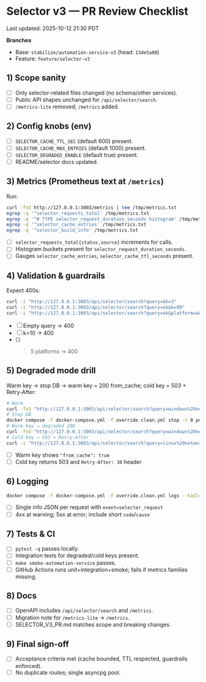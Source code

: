 # Selector v3 — PR Review Checklist
Last updated: 2025-10-12 21:30 PDT

**Branches**
- Base: `stabilize/automation-service-v3` (head: `13de5a08`)
- Feature: `feature/selector-v3`

## 1) Scope sanity
- [ ] Only selector-related files changed (no schema/other services).
- [ ] Public API shapes unchanged for `/api/selector/search`.
- [ ] `/metrics-lite` removed; `/metrics` added.

## 2) Config knobs (env)
- [ ] `SELECTOR_CACHE_TTL_SEC` (default 600) present.
- [ ] `SELECTOR_CACHE_MAX_ENTRIES` (default 1000) present.
- [ ] `SELECTOR_DEGRADED_ENABLE` (default true) present.
- [ ] README/selector docs updated.

## 3) Metrics (Prometheus text at `/metrics`)
Run:
```bash
curl -fsS http://127.0.0.1:3003/metrics | tee /tmp/metrics.txt
egrep -q '^selector_requests_total' /tmp/metrics.txt
egrep -q '^# TYPE selector_request_duration_seconds histogram' /tmp/metrics.txt
egrep -q '^selector_cache_entries' /tmp/metrics.txt
egrep -q '^selector_build_info' /tmp/metrics.txt
```
- [ ] `selector_requests_total{status,source}` increments for calls.
- [ ] Histogram buckets present for `selector_request_duration_seconds`.
- [ ] Gauges `selector_cache_entries`, `selector_cache_ttl_seconds` present.

## 4) Validation & guardrails
Expect 400s:
```bash
curl -i "http://127.0.0.1:3003/api/selector/search?query=&k=3"
curl -i "http://127.0.0.1:3003/api/selector/search?query=ok&k=99"
curl -i "http://127.0.0.1:3003/api/selector/search?query=ok&platform=a&platform=b&platform=c&platform=d&platform=e&platform=f"
```
- [ ] Empty query → 400
- [ ] k>10 → 400
- [ ] >5 platforms → 400

## 5) Degraded mode drill
Warm key → stop DB → warm key = 200 from_cache; cold key = 503 + Retry-After:
```bash
# Warm
curl -fsS "http://127.0.0.1:3003/api/selector/search?query=windows%20networking&platform=windows&k=3" >/dev/null
# Stop DB
docker compose -f docker-compose.yml -f override.clean.yml stop -t 0 postgres
# Warm key → degraded 200
curl -fsS "http://127.0.0.1:3003/api/selector/search?query=windows%20networking&platform=windows&k=3" | jq .
# Cold key → 503 + Retry-After
curl -i "http://127.0.0.1:3003/api/selector/search?query=linux%20networking&platform=linux&k=3" | sed -n '1,15p'
```
- [ ] Warm key shows `"from_cache": true`
- [ ] Cold key returns 503 and `Retry-After: 30` header

## 6) Logging
```bash
docker compose -f docker-compose.yml -f override.clean.yml logs --tail=200 automation-service |   egrep -e '"event": "selector_request"' -e '"status": 400' -e '"status": 503'
```
- [ ] Single info JSON per request with `event=selector_request`
- [ ] 4xx at warning; 5xx at error; include short `code`/`cause`

## 7) Tests & CI
- [ ] `pytest -q` passes locally.
- [ ] Integration tests for degraded/cold keys present.
- [ ] `make smoke-automation-service` passes.
- [ ] GitHub Actions runs unit+integration+smoke; fails if metrics families missing.

## 8) Docs
- [ ] OpenAPI includes `/api/selector/search` and `/metrics`.
- [ ] Migration note for `/metrics-lite` → `/metrics`.
- [ ] SELECTOR_V3_PR.md matches scope and breaking changes.

## 9) Final sign-off
- [ ] Acceptance criteria met (cache bounded, TTL respected, guardrails enforced).
- [ ] No duplicate routes; single asyncpg pool.
